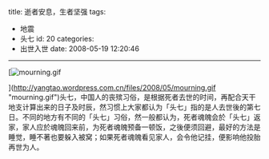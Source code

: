 title: 逝者安息，生者坚强
tags:
  - 地震
  - 头七
id: 20
categories:
  - 出世入世
date: 2008-05-19 12:20:46
---

[](http://yangtao.wordpress.com.cn/files/2008/05/mourning.gif "mourning.gif")[![mourning.gif](http://yangtao.wordpress.com.cn/files/2008/05/mourning.gif)

](http://yangtao.wordpress.com.cn/files/2008/05/mourning.gif "mourning.gif")[](http://yangtao.wordpress.com.cn/files/2008/05/mourning.gif "mourning.gif")头七，中国人的丧殡习俗，是根据死者去世的时间，再配合天干地支计算出来的日子及时辰，然习惯上大家都认为「头七」指的是人去世後的第七日。不同的地方有不同的「头七」习俗，然一般都认为，死者魂魄会於「头七」返家，家人应於魂魄回来前，为死者魂魄预备一顿饭，之後便须回避，最好的方法是睡觉，睡不著也要躲入被窝；如果死者魂魄看见家人，会令他记挂，便影响他投胎再世为人。